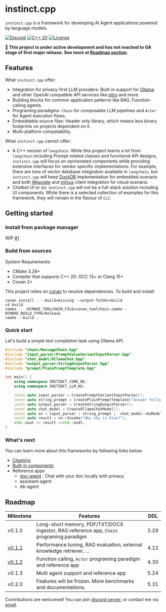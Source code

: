# instinct.cpp

`instinct.cpp` is a framework for developing AI Agent applications powered by language models.

[![Discord](https://img.shields.io/badge/Discord%20Chat-purple?style=flat-square&logo=discord&logoColor=white&link=https%3A%2F%2Fdiscord.gg%2F5cVnVyh3)](https://discord.gg/5cVnVyh3)   [![C++ 20](https://img.shields.io/badge/C%2B%2B-20-blue?style=flat-square&link=https%3A%2F%2Fen.wikipedia.org%2Fwiki%2FC%252B%252B20)](https://en.wikipedia.org/wiki/C%2B%2B20)    [![License](https://img.shields.io/badge/Apache%20License-2.0-green?style=flat-square&logo=Apache&link=.%2FLICENSE)](./LICENSE)


**🚨 This project is under active development and has not reached to GA stage of first major release. See more at [Roadmap section](#roadmap).**

## Features

What `instinct.cpp` offer:

* Integration for privacy-first LLM providers: Built-in support for [Ollama](https://ollama.com/) and other OpenAI compatible API services like [nitro](https://nitro.jan.ai/) and more.
* Building blocks for common application patterns like RAG, Function-calling agents.
* Programing paradigms: `Chain` for composable LLM pipelines and `Actor` for Agent execution flows.
* Embeddable source files: Header only library, which means less binary footprints on projects dependent on it. 
* Multi-platform compatability.

What `instinct.cpp` cannot offer:

* A C++ version of `langchain`. While this project learns a lot from `langchain` including Prompt related classes and functional API designs, `instinct.cpp` will focus on opinionated components while providing extensive interfaces for vendor specific implementations. For example, there are tons of vector database integration available in `langchain`, but `instinct.cpp` will keep [DuckDB](https://duckdb.org/) implementation for embedded scenario and both [Weaviate](https://github.com/weaviate/weaviate) and [milvus](https://milvus.io/) client integration for cloud scenario.
* Chatbot UI or so: `instinct.cpp` will not be a full-stack solution including UI components. While there is a selected collection of examples for this framework, they will remain in the flavour of `CLI`.

## Getting started

### Install from package manager

WIP [#1](https://github.com/RobinQu/instinct.cpp/issues/1)

### Build from sources

System Requirements: 

* CMake 3.26+
* Compiler that supports C++ 20: GCC 13+ or Clang 15+
* Conan 2+

This project relies on [conan](https://conan.io/) to resolve dependencies. To build and install:

```shell
conan install . --build=missing --output-folder=build
cd build
cmake .. -DCMAKE_TOOLCHAIN_FILE=conan_toolchain.cmake -DCMAKE_BUILD_TYPE=Release
cmake --build .
```


### Quick start

Let's build a simple text completion task using Ollama API.

```c++
#include "chain/MessageChain.hpp"
#include "input_parser/PromptValueVariantInputParser.hpp"
#include "chat_model/OllamaChat.hpp"
#include "output_parser/StringOutputParser.hpp"
#include "prompt/PlainPromptTemplate.hpp"

int main() {
    using namespace INSTINCT_CORE_NS;
    using namespace INSTINCT_LLM_NS;

    const auto input_parser = CreatePromptVariantInputParser();
    const auto string_prompt = CreatePlainPromptTemplate("Answer following question in one sentence: {question}");
    const auto output_parser = CreateStringOutputParser();
    const auto chat_model = CreateOllamaChatModel();
    const auto xn = input_parser | string_prompt |  chat_model->AsModelFunction() | output_parser;
    const auto result = xn->Invoke("Why sky is blue?");
    std::cout << result <<std::endl;
}
```


### What's next

You can learn more about this frameworks by following links below:

* [Chaining](docs/chaining.md)
* [Built-in components](docs/components.md) 
* Reference apps
  * [doc-agent](./modules/instinct-examples/doc-agent) : Chat with your doc locally with privacy.
  * assistant-agent
  * db-agent


## Roadmap

| Milestone                                                     | Features                                                                                 | DDL  |
|---------------------------------------------------------------|------------------------------------------------------------------------------------------|------|
| v0.1.0                                                        | Long-short memory, PDF/TXT/DOCX ingestor, RAG reference app, `Chain` programing paradigm | 3.29 |
| [v0.1.1](https://github.com/RobinQu/instinct.cpp/milestone/1) | Performance tuning, RAG evaluation, external knowledge retriever, ...                    | 4.12 |
| [v0.1.2](https://github.com/RobinQu/instinct.cpp/milestone/2) | Function calling, `Actor` programing paradigm and reference app                          | 4.30 |
| v0.1.3                                                        | Multi agent support and reference app                                                    | 5.24 |
| v0.2.0                                                        | Features will be frozen. More benchmarks and documentations.                             | 5.31 |


Contributions are welcomed! You can join [discord server](https://discord.gg/5cVnVyh3), or contact me via [email](mailto:robinqu@gmail.com).